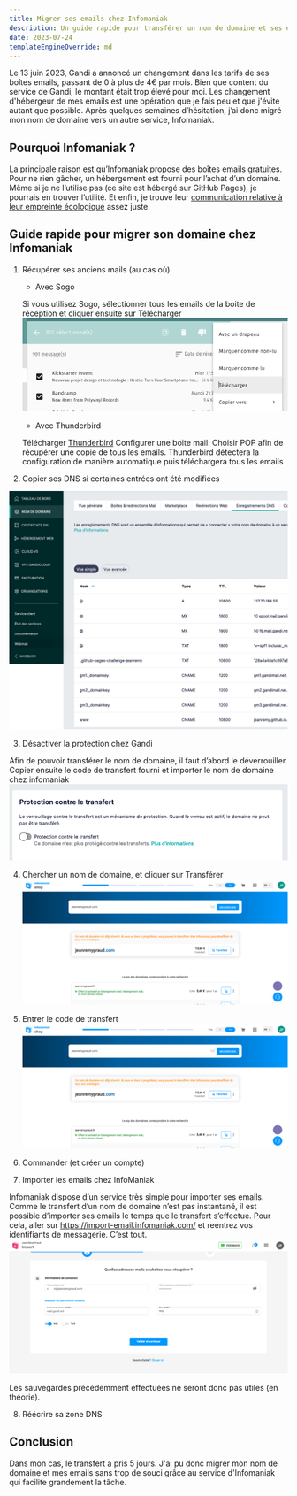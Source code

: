 ```yaml
---
title: Migrer ses emails chez Infomaniak
description: Un guide rapide pour transférer un nom de domaine et ses emails chez Infomaniak
date: 2023-07-24
templateEngineOverride: md
---
```

Le 13 juin 2023, Gandi a annoncé un changement dans les tarifs de ses boîtes emails, passant de 0 à plus de 4€ par mois. Bien que content du service de Gandi, le montant était trop élevé pour moi. Les changement d'hébergeur de mes emails est une opération que je fais peu et que j'évite autant que possible.
Après quelques semaines d’hésitation, j’ai donc migré mon nom de domaine vers un autre service, Infomaniak.

## Pourquoi Infomaniak ?

La principale raison est qu’Infomaniak propose des boîtes emails gratuites. Pour ne rien gâcher, un hébergement est fourni pour l’achat d’un domaine. Même si je ne l’utilise pas (ce site est hébergé sur GitHub Pages), je pourrais en trouver l’utilité. Et enfin, je trouve leur [communication relative à leur empreinte écologique](https://www.infomaniak.com/fr/ecologie) assez juste.

## Guide rapide pour migrer son domaine chez Infomaniak

1. Récupérer ses anciens mails (au cas où)

    - Avec Sogo

    Si vous utilisez Sogo, sélectionner tous les emails de la boite de réception et cliquer ensuite sur Télécharger
    ![Une capture d'écran de Sogo qui montre comment sélectionner puis exporter tous les emails](export-sogo.png)
    
    - Avec Thunderbird

    Télécharger [Thunderbird](https://www.thunderbird.net/fr/)
    Configurer une boite mail. Choisir POP afin de récupérer une copie de tous les emails.
    Thunderbird détectera la configuration de manière automatique puis téléchargera tous les emails

2. Copier ses DNS si certaines entrées ont été modifiées

![DNS de Gandi](dns-gandi.png)

3. Désactiver la protection chez Gandi

Afin de pouvoir transférer le nom de domaine, il faut d’abord le déverrouiller. Copier ensuite le code de transfert fourni et importer le nom de domaine chez infomaniak
![Une capture d'écran de Gandi où l'on peut déverouiller son domaine pour le transférer](deverrouiller.png)

4. Chercher un nom de domaine, et cliquer sur Transférer
![Une capture d'écran d'une recherche de nom de domaine et son transfert](transfert.png)

5. Entrer le code de transfert
![Une capture d'écran montrant le champ du cod ede transfert](transfert.png)

6. Commander (et créer un compte)

7. Importer les emails chez InfoManiak

Infomaniak dispose d’un service très simple pour importer ses emails. Comme le transfert d’un nom de domaine n’est pas instantané, il est possible d’importer ses emails le temps que le transfert s’effectue. Pour cela, aller sur https://import-email.infomaniak.com/ et reentrez vos identifiants de messagerie. C’est tout.
![Capture d'écran de la configuration de l'import de messagerie](import-infomaniak.png)

Les sauvegardes précédemment effectuées ne seront donc pas utiles (en théorie).


8. Réécrire sa zone DNS

## Conclusion

Dans mon cas, le transfert a pris 5 jours. J'ai pu donc migrer mon nom de domaine et mes emails sans trop de souci grâce au service d'Infomaniak qui facilite grandement la tâche.